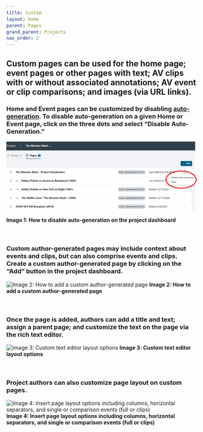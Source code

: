 ```yaml
---
title: Custom
layout: home
parent: Pages
grand_parent: Projects
nav_order: 2
---
```


## Custom pages can be used for the home page; event pages or other pages with text; AV clips with or without associated annotations; AV event or clip comparisons; and images (via URL links).

### Home and Event pages can be customized by disabling [auto-generation](https://avannotate.github.io/documentation/pages/auto/). To disable auto-generation on a given Home or Event page, click on the three dots and select “Disable Auto-Generation.”
![Image 1: How to disable auto-generation on the project dashboard](../assets/customimage1.png)

**Image 1: How to disable auto-generation on the project dashboard**
<br>
<br>
<br>

### Custom author-generated pages may include context about events and clips, but can also comprise events and clips. Create a custom author-generated page by clicking on the “Add” button in the project dashboard.
![Image 2: How to add a custom author-generated page](../../assets/customimage2.png) 
**Image 2: How to add a custom author-generated page**
<br>
<br>
<br>

### Once the page is added, authors can add a title and text; assign a parent page; and customize the text on the page via the rich text editor.
![Image 3: Custom text editor layout options](../../assets/customimage3.png) 
**Image 3: Custom text editor layout options**
<br>
<br>
<br>

### Project authors can also customize page layout on custom pages. 
![Image 4: Insert page layout options including columns, horizontal separators, and single or comparison events (full or clips)](../../assets/customimage4.png)
**Image 4: Insert page layout options including columns, horizontal separators, and single or comparison events (full or clips)**
<br>
<br>
<br>
